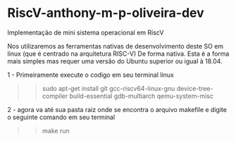 # RiscV-anthony-m-p-oliveira-dev
Implementação de mini sistema operacional em RiscV

Nos utilizaremos as ferramentas nativas de desenvolvimento deste SO em linux (que é centrado na arquitetura RISC-V)
De forma nativa. Esta é a forma mais simples mas requer uma versão do Ubuntu superior ou igual à 18.04.

1 - Primeiramente execute o codigo em seu terminal linux

>> sudo apt-get install git gcc-riscv64-linux-gnu device-tree-compiler build-essential gdb-multiarch qemu-system-misc

2 - agora va até sua pasta raiz onde se encontra o arquivo makefile e digite o seguinte comando em seu terminal
>> make run


